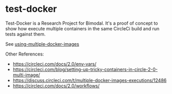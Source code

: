 # test-docker

Test-Docker is a Research Project for Bimodal.
It's a proof of concept to show how execute multiple containers in the same CircleCi build and run tests against them.

See [using-multiple-docker-images](https://circleci.com/docs/2.0/executor-types/#using-multiple-docker-images)

Other References:
* https://circleci.com/docs/2.0/env-vars/
* https://circleci.com/blog/setting-up-tricky-containers-in-circle-2-0-multi-image/
* https://discuss.circleci.com/t/multiple-docker-images-executions/12486
* https://circleci.com/docs/2.0/workflows/
